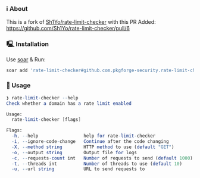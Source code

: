 ### ℹ️ About
This is a fork of [Sh1Yo/rate-limit-checker](https://github.com/Sh1Yo/rate-limit-checker) with this PR Added: https://github.com/Sh1Yo/rate-limit-checker/pull/6

### 🖳 Installation
Use [soar](https://github.com/pkgforge/soar) & Run:
```bash
soar add 'rate-limit-checker#github.com.pkgforge-security.rate-limit-checker'
```

### 🧰 Usage
```mathematica
❯ rate-limit-checker --help
Check whether a domain has a rate limit enabled

Usage:
  rate-limit-checker [flags]

Flags:
  -h, --help                 help for rate-limit-checker
  -i, --ignore-code-change   Continue after the code changing
  -X, --method string        HTTP method to use (default "GET")
  -o, --output string        Output file for logs
  -c, --requests-count int   Number of requests to send (default 1000)
  -t, --threads int          Number of threads to use (default 10)
  -u, --url string           URL to send requests to
```
